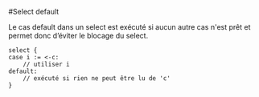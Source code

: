 #Select default

Le cas default dans un select est exécuté si aucun autre cas n'est prêt et permet donc d’éviter le blocage du select.

    select {
    case i := <-c:
        // utiliser i
    default:
        // exécuté si rien ne peut être lu de 'c'
    }